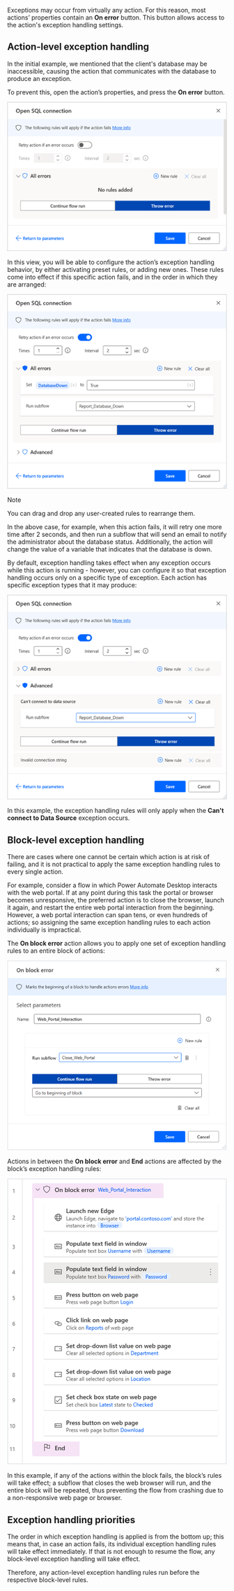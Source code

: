 Exceptions may occur from virtually any action. For this reason, most actions’ properties contain an **On error** button. This button allows access to the action's exception handling settings.

## Action-level exception handling

In the initial example, we mentioned that the client's database may be inaccessible, causing the action that communicates with the database to produce an exception.

To prevent this, open the action’s properties, and press the **On error** button.

![Exception Handling in the Open SQL Connection action's properties.](..\media\open-sql-connection-action-properties.png)

In this view, you will be able to configure the action’s exception handling behavior, by either activating preset rules, or adding new ones. These rules come into effect if this specific action fails, and in the order in which they are arranged:

![The populated Exception Handling tab in the Open SQL Connection action's properties.](..\media\open-sql-connection-action-properties-all-exceptions.png)

> [!NOTE]
> You can drag and drop any user-created rules to rearrange them.

In the above case, for example, when this action fails, it will retry one more time after 2 seconds, and then run a subflow that will send an email to notify the administrator about the database status. Additionally, the action will change the value of a variable that indicates that the database is down.

By default, exception handling takes effect when any exception occurs while this action is running - however, you can configure it so that exception handling occurs only on a specific type of exception. Each action has specific exception types that it may produce:

![The populated Exception Handling tab in the Open SQL Connection action's properties with selected exceptions.](..\media\open-sql-connection-action-properties-selected-exception.png)

In this example, the exception handling rules will only apply when the **Can't connect to Data Source** exception occurs.

## Block-level exception handling

There are cases where one cannot be certain which action is at risk of failing, and it is not practical to apply the same exception handling rules to every single action.

For example, consider a flow in which Power Automate Desktop interacts with the web portal. If at any point during this task the portal or browser becomes unresponsive, the preferred action is to close the browser, launch it again, and restart the entire web portal interaction from the beginning. However, a web portal interaction can span tens, or even hundreds of actions; so assigning the same exception handling rules to each action individually is impractical.

The **On block error** action allows you to apply one set of exception handling rules to an entire block of actions:

![The On block error action's properties dialog.](..\media\on-block-error-action-properties.png)

Actions in between the **On block error** and **End** actions are affected by the block’s exception handling rules:

![The Workspace with an example using the On block error action.](..\media\exception-block-workspace.png)

In this example, if any of the actions within the block fails, the block’s rules will take effect; a subflow that closes the web browser will run, and the entire block will be repeated, thus preventing the flow from crashing due to a non-responsive web page or browser.

## Exception handling priorities

The order in which exception handling is applied is from the bottom up; this means that, in case an action fails, its individual exception handling rules will take effect immediately. If that is not enough to resume the flow, any block-level exception handling will take effect.

Therefore, any action-level exception handling rules run before the respective block-level rules.
